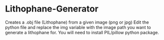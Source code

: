 # Lithophane-Generator
Creates a .obj file (Lithophane) from a given image (png or jpg)
Edit the python file and replace the img variable with the image path you want to generate a lithophane for. You will need to install PIL/pillow python package.
